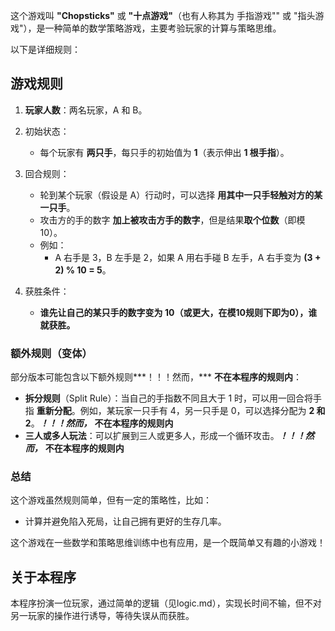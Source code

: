 这个游戏叫 **"Chopsticks"** 或 **"十点游戏"**（也有人称其为 手指游戏"" 或 "指头游戏"），是一种简单的数学策略游戏，主要考验玩家的计算与策略思维。

以下是详细规则：
## **游戏规则**

1. **玩家人数**：两名玩家，A 和 B。

2. 初始状态：

   - 每个玩家有 **两只手**，每只手的初始值为 **1**（表示伸出 **1 根手指**）。

3. 回合规则：

   - 轮到某个玩家（假设是 A）行动时，可以选择 **用其中一只手轻触对方的某一只手**。
   - 攻击方的手的数字 **加上被攻击方手的数字**，但是结果**取个位数**（即模10）。
   - 例如：
     - A 右手是 3，B 左手是 2，如果 A 用右手碰 B 左手，A 右手变为 **(3 + 2) % 10 = 5**。

4. 获胜条件：
   - **谁先让自己的某只手的数字变为 **10**（或更大，在模10规则下即为0），谁就获胜。**

### **额外规则（变体）**

部分版本可能包含以下额外规则***！！！然而，*** **不在本程序的规则内**：

- **拆分规则**（Split Rule）：当自己的手指数不同且大于 1 时，可以用一回合将手指 **重新分配**。例如，某玩家一只手有 4，另一只手是 0，可以选择分配为 **2 和 2**。***！！！然而，*** **不在本程序的规则内**
- **三人或多人玩法**：可以扩展到三人或更多人，形成一个循环攻击。***！！！然而，*** **不在本程序的规则内**

### **总结**

这个游戏虽然规则简单，但有一定的策略性，比如：

- 计算并避免陷入死局，让自己拥有更好的生存几率。

这个游戏在一些数学和策略思维训练中也有应用，是一个既简单又有趣的小游戏！

## 关于本程序

本程序扮演一位玩家，通过简单的逻辑（见logic.md），实现长时间不输，但不对另一玩家的操作进行诱导，等待失误从而获胜。



